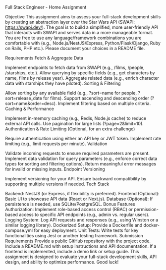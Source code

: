 Full Stack Engineer - Home Assignment

Objective
This assignment aims to assess your full-stack development skills by creating an abstraction layer over the Star Wars API (SWAPI: https://swapi.dev/). The goal is to build a simplified, more user-friendly API that interacts with SWAPI and serves data in a more manageable format. You are free to use any language/framework combinations you are comfortable with (e.g., Node.js/NestJS/Express, Python/Flask/Django, Ruby on Rails, PHP etc.). Please document your choices in a README file.

Requirements
Fetch & Aggregate Data

Implement endpoints to fetch data from SWAPI (e.g., /films, /people, /starships, etc.).
Allow querying by specific fields (e.g., get characters by name, films by release year).
Aggregate related data (e.g., enrich character data with starships they have piloted).
Sorting & Filtering

Allow sorting by any available field (e.g., ?sort=name for people, ?sort=release_date for films).
Support ascending and descending order (?sort=name&order=desc).
Implement filtering based on multiple criteria.
Caching & Performance

Implement in-memory caching (e.g., Redis, Node.js cache) to reduce external API calls.
Use pagination for large lists (?page=2&limit=10).
Authentication & Rate Limiting (Optional, for an extra challenge)

Require authentication using either an API key or JWT token.
Implement rate limiting (e.g., limit requests per minute).
Validation

Validate incoming requests to ensure required parameters are present.
Implement data validation for query parameters (e.g., enforce correct data types for sorting and filtering options).
Return meaningful error messages for invalid or missing inputs.
Endpoint Versioning

Implement versioning for your API.
Ensure backward compatibility by supporting multiple versions if needed.
Tech Stack

Backend: NestJS (or Express, if flexibility is preferred).
Frontend (Optional): Basic UI to showcase API data (React or Next.js).
Database (Optional): If persistence is needed, use SQLite/PostgreSQL.
Bonus Features
Authorization: Implement role-based access control (RBAC) or permission-based access to specific API endpoints (e.g., admin vs. regular users).
Logging System: Log API requests and responses (e.g., using Winston or a similar logging library).
Dockerized Setup: Provide a Dockerfile and docker-compose.yml for easy deployment.
Unit Tests: Write tests for key functionalities using Jest or another testing framework.
Submission Requirements
Provide a public GitHub repository with the project code.
Include a README.md with setup instructions and API documentation.
If a frontend is implemented, include a demo link or setup guide.
This assignment is designed to evaluate your full-stack development skills, API design, and ability to optimize performance. Good luck!
